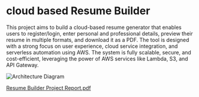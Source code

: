 # cloud based Resume Builder 

This project aims to build a cloud-based resume generator that enables users to register/login, enter personal and professional details, preview their resume in multiple formats, and download it as a PDF. The tool is designed with a strong focus on user experience, cloud service integration, and serverless automation using AWS. The system is fully scalable, secure, and cost-efficient, leveraging the power of AWS services like Lambda, S3,
and API Gateway.

![Architecture Diagram](./public/images/architecture.png)


[Resume Builder Project Report.pdf](https://github.com/user-attachments/files/21136253/Resume.Builder.Project.Report.pdf)
